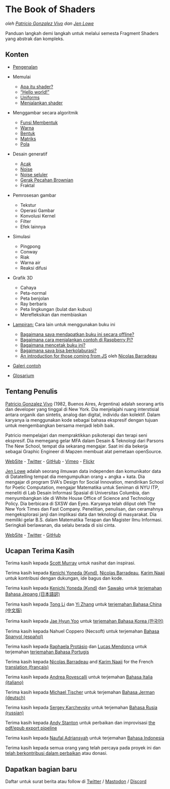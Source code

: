 <canvas id="custom" class="canvas" data-fragment-url="src/moon/moon.frag" data-textures="src/moon/moon.jpg" width="350px" height="350px"></canvas>

# The Book of Shaders
*oleh [Patricio Gonzalez Vivo](http://patriciogonzalezvivo.com/) dan [Jen Lowe](http://jenlowe.net/)*

Panduan langkah demi langkah untuk melalui semesta Fragment Shaders yang abstrak dan kompleks.

<div class="header">
<a href="https://www.paypal.com/cgi-bin/webscr?cmd=_s-xclick&hosted_button_id=B5FSVSHGEATCG" style="float: right;"><img src="https://www.paypalobjects.com/en_US/i/btn/btn_donate_SM.gif" alt=""></a>
</div>

## Konten

* [Pengenalan](00/)

* Memulai
    * [Apa itu shader?](01/)
    * [“Hello world!”](02/)
    * [Uniforms](03/)
	* [Menjalankan shader](04/)

* Menggambar secara algoritmik
    * [Funsi Membentuk](05/)
    * [Warna](06/)
    * [Bentuk](07/)
    * [Matriks](08/)
    * [Pola](09/)

* Desain generatif
    * [Acak](10/)
    * [Noise](11/)
    * [Noise seluler](12/)
    * [Gerak Pecahan Brownian](13/)
    * Fraktal

* Pemrosesan gambar
    * Tekstur
    * Operasi Gambar
    * Konvolusi Kernel
    * Filter
    * Efek lainnya

* Simulasi
    * Pingpong
    * Conway
    * Riak
    * Warna air
    * Reaksi difusi

* Grafik 3D
    * Cahaya
    * Peta-normal
    * Peta benjolan
    * Ray berbaris
    * Peta lingkungan (bulat dan kubus)
    * Merefleksikan dan membiaskan

* [Lampiran:](appendix/) Cara lain untuk menggunakan buku ini
	* [Bagaimana saya mendapatkan buku ini secara offline?](appendix/00/)
	* [Bagaimana cara menjalankan contoh di Raspberry Pi?](appendix/01/)
	* [Bagaimana mencetak buku ini?](appendix/02/)
    * [Bagaimana saya bisa berkolaburasi?](appendix/03/)
    * [An introduction for those coming from JS](appendix/04/) oleh [Nicolas Barradeau](http://www.barradeau.com/)

* [Galeri contoh](examples/)

* [Glosarium](glossary/)

## Tentang Penulis

[Patricio Gonzalez Vivo](http://patriciogonzalezvivo.com/) (1982, Buenos Aires, Argentina) adalah seorang artis dan developer yang tinggal di New York. Dia menjelajahi ruang interstisial antara organik dan sintetis, analog dan digital, individu dan kolektif. Dalam karyanya ia menggunakan kode sebagai bahasa ekspresif dengan tujuan untuk mengembangkan bersama menjadi lebih baik.

Patricio mempelajari dan mempraktikkan psikoterapi dan terapi seni ekspresif. Dia memegang gelar MFA dalam Desain & Teknologi dari Parsons The New School, tempat dia sekarang mengajar. Saat ini dia bekerja sebagai Graphic Engineer di Mapzen membuat alat pemetaan openSource.

<div class="header"> <a href="http://patriciogonzalezvivo.com/" target="_blank">WebSite</a> - <a href="https://twitter.com/patriciogv" target="_blank">Twitter</a> - <a href="https://github.com/patriciogonzalezvivo" target="_blank">GitHub</a> - <a href="https://vimeo.com/patriciogv" target="_blank">Vimeo</a> - <a href="https://www.flickr.com/photos/106950246@N06/" target="_blank"> Flickr</a></div>

[Jen Lowe](http://jenlowe.net/) adalah seorang ilmuwan data independen dan komunikator data di Datatelling tempat dia mengumpulkan orang + angka + kata. Dia mengajar di program SVA's Design for Social Innovation, mendirikan School for Poetic Computation, mengajar Matematika untuk Seniman di NYU ITP, meneliti di Lab Desain Informasi Spasial di Universitas Columbia, dan menyumbangkan ide di White House Office of Science and Technology Policy. Dia berbicara di SXSW dan Eyeo. Karyanya telah diliput oleh The New York Times dan Fast Company. Penelitian, penulisan, dan ceramahnya mengeksplorasi janji dan implikasi data dan teknologi di masyarakat. Dia memiliki gelar B.S. dalam Matematika Terapan dan Magister Ilmu Informasi. Seringkali berlawanan, dia selalu berada di sisi cinta.

<div class="header"> <a href="http://jenlowe.net/" target="_blank">WebSite</a> - <a href="https://twitter.com/datatelling" target="_blank">Twitter</a> - <a href="https://github.com/datatelling" target="_blank">GitHub</a></div>

## Ucapan Terima Kasih

Terima kasih kepada [Scott Murray](http://alignedleft.com/) untuk nasihat dan inspirasi.

Terima kasih kepada [Kenichi Yoneda (Kynd)](https://twitter.com/kyndinfo), [Nicolas Barradeau](https://twitter.com/nicoptere), [Karim Naaji](http://karim.naaji.fr/) untuk kontribusi dengan dukungan, ide bagus dan kode.

Terima kasih kepada [Kenichi Yoneda (Kynd)](https://twitter.com/kyndinfo) dan [Sawako](https://twitter.com/sawakohome) untuk [terjemahan Bahasa Jepang (日本語訳)](?lan=jp)

Terima kasih kepada [Tong Li](https://www.facebook.com/tong.lee.9484) dan [Yi Zhang](https://www.facebook.com/archer.zetta?pnref=story) untuk [terjemahan Bahasa China (中文版)](?lan=ch)

Terima kasih kepada [Jae Hyun Yoo](https://www.facebook.com/fkkcloud) untuk [terjemahan Bahasa Korea (한국어)](?lan=kr)

Terima kasih kepada Nahuel Coppero (Necsoft) untuk terjemahan [Bahasa Spanyol (español)](?lan=es)

Terima kasih kepada [Raphaela Protásio](https://github.com/Rawphs) dan [Lucas Mendonça](https://github.com/luuchowl) untuk terjemahan [terjemahan Bahasa Portugis](?lan=pt)

Terima kasih kepada [Nicolas Barradeau](https://twitter.com/nicoptere) and [Karim Naaji](http://karim.naaji.fr/) for the French [translation (français)](?lan=fr)

Terima kasih kepada [Andrea Rovescalli](https://www.earove.info) untuk terjemahan [Bahasa Italia (italiano)](?lan=it)

Terima kasih kepada [Michael Tischer](http://www.mitinet.de) untuk terjemahan [Bahasa Jerman (deutsch)](?lan=de)

Terima kasih kepada [Sergey Karchevsky](https://www.facebook.com/sergey.karchevsky.3) untuk terjemahan [Bahasa Rusia (russian)](?lan=ru)

Terima kasih kepada [Andy Stanton](https://andy.stanton.is/) untuk perbaikan dan improvisasi [the pdf/epub export pipeline](https://thebookofshaders.com/appendix/02/)

Terima kasih kepada [Naufal Adriansyah](https://www.facebook.com/naufal.adrna08) untuk terjemahan [Bahasa Indonesia](?lan=id)

Terima kasih kepada semua orang yang telah percaya pada proyek ini dan [telah berkontribusi dalam perbaikan](https://github.com/patriciogonzalezvivo/thebookofshaders/graphs/contributors) atau donasi.

## Dapatkan bagian baru

Daftar untuk surat berita atau follow di [Twitter](https://twitter.com/bookofshaders) / <a rel="me" href="https://mastodon.gamedev.place/@bookofshaders">Mastodon</a> / [Discord](shader.zone) 

<div id="fd-form-623359074e5181d777e479f9"></div>
<script>
  window.fd('form', {
    formId: '623359074e5181d777e479f9',
    containerEl: '#fd-form-623359074e5181d777e479f9'
  });
</script>